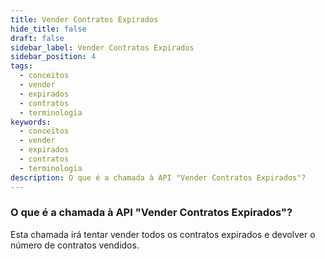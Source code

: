 ```yaml
---
title: Vender Contratos Expirados
hide_title: false
draft: false
sidebar_label: Vender Contratos Expirados
sidebar_position: 4
tags:
  - conceitos
  - vender
  - expirados
  - contratos
  - terminologia
keywords:
  - conceitos
  - vender
  - expirados
  - contratos
  - terminologia
description: O que é a chamada à API "Vender Contratos Expirados"?
---
```


### O que é a chamada à API "Vender Contratos Expirados"?

Esta chamada irá tentar vender todos os contratos expirados e devolver o número de contratos vendidos.
